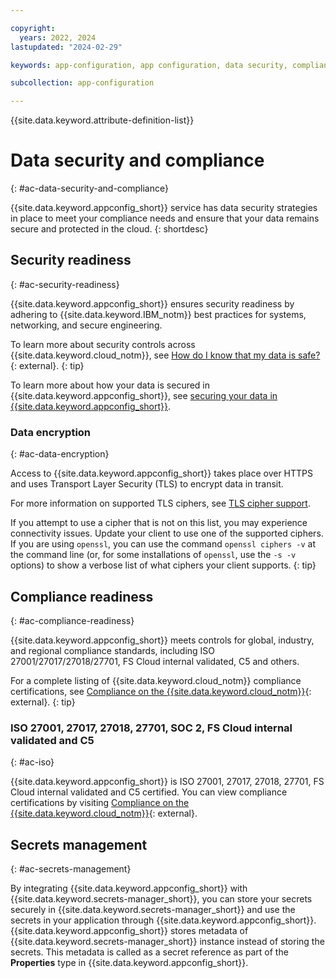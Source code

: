 ```yaml
---

copyright:
  years: 2022, 2024
lastupdated: "2024-02-29"

keywords: app-configuration, app configuration, data security, compliance, data security and compliance

subcollection: app-configuration

---
```


{{site.data.keyword.attribute-definition-list}}

# Data security and compliance
{: #ac-data-security-and-compliance}

{{site.data.keyword.appconfig_short}} service has data security strategies in place to meet your compliance needs and ensure that your data remains secure and protected in the cloud.
{: shortdesc}

## Security readiness
{: #ac-security-readiness}

{{site.data.keyword.appconfig_short}} ensures security readiness by adhering to {{site.data.keyword.IBM_notm}} best practices for systems, networking, and secure engineering.

To learn more about security controls across {{site.data.keyword.cloud_notm}}, see [How do I know that my data is safe?](/docs/overview?topic=overview-security#security){: external}.
{: tip}

To learn more about how your data is secured in {{site.data.keyword.appconfig_short}}, see [securing your data in {{site.data.keyword.appconfig_short}}](https://cloud.ibm.com/docs/app-configuration?topic=app-configuration-ac-securing-your-data).

### Data encryption
{: #ac-data-encryption}

Access to {{site.data.keyword.appconfig_short}} takes place over HTTPS and uses Transport Layer Security (TLS) to encrypt data in transit.

For more information on supported TLS ciphers, see [TLS cipher support](/docs/app-configuration?topic=app-configuration-ac-cipher-support).

If you attempt to use a cipher that is not on this list, you may experience connectivity issues. Update your client to use one of the supported ciphers. If you are using `openssl`, you can use the command `openssl ciphers -v` at the command line (or, for some installations of `openssl`, use the `-s -v` options) to show a verbose list of what ciphers your client supports.
{: tip}

## Compliance readiness
{: #ac-compliance-readiness}

{{site.data.keyword.appconfig_short}} meets controls for global, industry, and regional compliance standards, including ISO
27001/27017/27018/27701, FS Cloud internal validated, C5 and others.

For a complete listing of {{site.data.keyword.cloud_notm}} compliance certifications, see [Compliance on the {{site.data.keyword.cloud_notm}}](https://ibm.com/cloud/compliance){: external}.
{: tip}

### ISO 27001, 27017, 27018, 27701, SOC 2, FS Cloud internal validated and C5
{: #ac-iso}

{{site.data.keyword.appconfig_short}} is ISO 27001, 27017, 27018, 27701, FS Cloud internal validated and C5 certified. You can view compliance certifications by visiting [Compliance on the {{site.data.keyword.cloud_notm}}](https://ibm.com/cloud/compliance){: external}.

## Secrets management
{: #ac-secrets-management}

By integrating {{site.data.keyword.appconfig_short}} with {{site.data.keyword.secrets-manager_short}}, you can store your secrets securely in {{site.data.keyword.secrets-manager_short}} and use the secrets in your application through {{site.data.keyword.appconfig_short}}. {{site.data.keyword.appconfig_short}} stores metadata of {{site.data.keyword.secrets-manager_short}} instance instead of storing the secrets. This metadata is called as a secret reference as part of the **Properties** type in {{site.data.keyword.appconfig_short}}.
